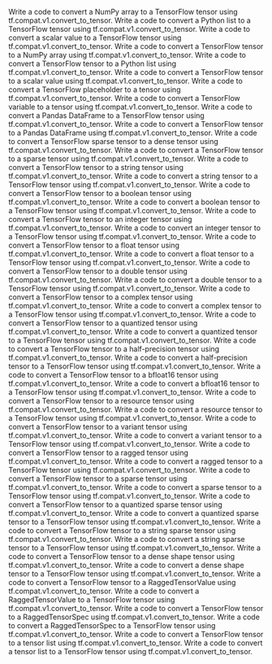 Write a code to convert a NumPy array to a TensorFlow tensor using tf.compat.v1.convert_to_tensor.
Write a code to convert a Python list to a TensorFlow tensor using tf.compat.v1.convert_to_tensor.
Write a code to convert a scalar value to a TensorFlow tensor using tf.compat.v1.convert_to_tensor.
Write a code to convert a TensorFlow tensor to a NumPy array using tf.compat.v1.convert_to_tensor.
Write a code to convert a TensorFlow tensor to a Python list using tf.compat.v1.convert_to_tensor.
Write a code to convert a TensorFlow tensor to a scalar value using tf.compat.v1.convert_to_tensor.
Write a code to convert a TensorFlow placeholder to a tensor using tf.compat.v1.convert_to_tensor.
Write a code to convert a TensorFlow variable to a tensor using tf.compat.v1.convert_to_tensor.
Write a code to convert a Pandas DataFrame to a TensorFlow tensor using tf.compat.v1.convert_to_tensor.
Write a code to convert a TensorFlow tensor to a Pandas DataFrame using tf.compat.v1.convert_to_tensor.
Write a code to convert a TensorFlow sparse tensor to a dense tensor using tf.compat.v1.convert_to_tensor.
Write a code to convert a TensorFlow tensor to a sparse tensor using tf.compat.v1.convert_to_tensor.
Write a code to convert a TensorFlow tensor to a string tensor using tf.compat.v1.convert_to_tensor.
Write a code to convert a string tensor to a TensorFlow tensor using tf.compat.v1.convert_to_tensor.
Write a code to convert a TensorFlow tensor to a boolean tensor using tf.compat.v1.convert_to_tensor.
Write a code to convert a boolean tensor to a TensorFlow tensor using tf.compat.v1.convert_to_tensor.
Write a code to convert a TensorFlow tensor to an integer tensor using tf.compat.v1.convert_to_tensor.
Write a code to convert an integer tensor to a TensorFlow tensor using tf.compat.v1.convert_to_tensor.
Write a code to convert a TensorFlow tensor to a float tensor using tf.compat.v1.convert_to_tensor.
Write a code to convert a float tensor to a TensorFlow tensor using tf.compat.v1.convert_to_tensor.
Write a code to convert a TensorFlow tensor to a double tensor using tf.compat.v1.convert_to_tensor.
Write a code to convert a double tensor to a TensorFlow tensor using tf.compat.v1.convert_to_tensor.
Write a code to convert a TensorFlow tensor to a complex tensor using tf.compat.v1.convert_to_tensor.
Write a code to convert a complex tensor to a TensorFlow tensor using tf.compat.v1.convert_to_tensor.
Write a code to convert a TensorFlow tensor to a quantized tensor using tf.compat.v1.convert_to_tensor.
Write a code to convert a quantized tensor to a TensorFlow tensor using tf.compat.v1.convert_to_tensor.
Write a code to convert a TensorFlow tensor to a half-precision tensor using tf.compat.v1.convert_to_tensor.
Write a code to convert a half-precision tensor to a TensorFlow tensor using tf.compat.v1.convert_to_tensor.
Write a code to convert a TensorFlow tensor to a bfloat16 tensor using tf.compat.v1.convert_to_tensor.
Write a code to convert a bfloat16 tensor to a TensorFlow tensor using tf.compat.v1.convert_to_tensor.
Write a code to convert a TensorFlow tensor to a resource tensor using tf.compat.v1.convert_to_tensor.
Write a code to convert a resource tensor to a TensorFlow tensor using tf.compat.v1.convert_to_tensor.
Write a code to convert a TensorFlow tensor to a variant tensor using tf.compat.v1.convert_to_tensor.
Write a code to convert a variant tensor to a TensorFlow tensor using tf.compat.v1.convert_to_tensor.
Write a code to convert a TensorFlow tensor to a ragged tensor using tf.compat.v1.convert_to_tensor.
Write a code to convert a ragged tensor to a TensorFlow tensor using tf.compat.v1.convert_to_tensor.
Write a code to convert a TensorFlow tensor to a sparse tensor using tf.compat.v1.convert_to_tensor.
Write a code to convert a sparse tensor to a TensorFlow tensor using tf.compat.v1.convert_to_tensor.
Write a code to convert a TensorFlow tensor to a quantized sparse tensor using tf.compat.v1.convert_to_tensor.
Write a code to convert a quantized sparse tensor to a TensorFlow tensor using tf.compat.v1.convert_to_tensor.
Write a code to convert a TensorFlow tensor to a string sparse tensor using tf.compat.v1.convert_to_tensor.
Write a code to convert a string sparse tensor to a TensorFlow tensor using tf.compat.v1.convert_to_tensor.
Write a code to convert a TensorFlow tensor to a dense shape tensor using tf.compat.v1.convert_to_tensor.
Write a code to convert a dense shape tensor to a TensorFlow tensor using tf.compat.v1.convert_to_tensor.
Write a code to convert a TensorFlow tensor to a RaggedTensorValue using tf.compat.v1.convert_to_tensor.
Write a code to convert a RaggedTensorValue to a TensorFlow tensor using tf.compat.v1.convert_to_tensor.
Write a code to convert a TensorFlow tensor to a RaggedTensorSpec using tf.compat.v1.convert_to_tensor.
Write a code to convert a RaggedTensorSpec to a TensorFlow tensor using tf.compat.v1.convert_to_tensor.
Write a code to convert a TensorFlow tensor to a tensor list using tf.compat.v1.convert_to_tensor.
Write a code to convert a tensor list to a TensorFlow tensor using tf.compat.v1.convert_to_tensor.